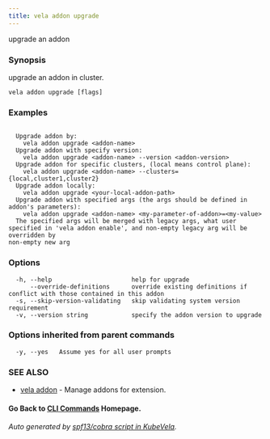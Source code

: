 ```yaml
---
title: vela addon upgrade
---
```


upgrade an addon

### Synopsis

upgrade an addon in cluster.

```
vela addon upgrade [flags]
```

### Examples

```

  Upgrade addon by:
	vela addon upgrade <addon-name>
  Upgrade addon with specify version:
	vela addon upgrade <addon-name> --version <addon-version>
  Upgrade addon for specific clusters, (local means control plane):
	vela addon upgrade <addon-name> --clusters={local,cluster1,cluster2}
  Upgrade addon locally:
	vela addon upgrade <your-local-addon-path>
  Upgrade addon with specified args (the args should be defined in addon's parameters):
	vela addon upgrade <addon-name> <my-parameter-of-addon>=<my-value>
  The specified args will be merged with legacy args, what user specified in 'vela addon enable', and non-empty legacy arg will be overridden by
non-empty new arg

```

### Options

```
  -h, --help                      help for upgrade
      --override-definitions      override existing definitions if conflict with those contained in this addon
  -s, --skip-version-validating   skip validating system version requirement
  -v, --version string            specify the addon version to upgrade
```

### Options inherited from parent commands

```
  -y, --yes   Assume yes for all user prompts
```

### SEE ALSO

* [vela addon](vela_addon)	 - Manage addons for extension.

#### Go Back to [CLI Commands](vela) Homepage.


###### Auto generated by [spf13/cobra script in KubeVela](https://github.com/kubevela/kubevela/tree/master/hack/docgen).
